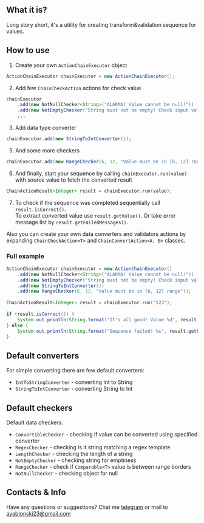 
## What it is?  
Long story short, it's a utility for creating transform&validation sequence for values.  
    
## How to use  
1. Create your own `ActionChainExecutor` object  
```java  
ActionChainExecutor chainExecutor = new ActionChainExecutor();  
```  
2. Add few `ChainCheckAction` actions for check value  
```java  
chainExecutor  
	.add(new NotNullChecker<String>("ALARMA! Value cannot be null!"))
	.add(new NotEmptyChecker("String must not be empty! Check input value.")) 
	...
 ```  
 
3. Add data type converter  
```java  
chainExecutor.add(new StringToIntConverter());  
```  
5. And some more checkers  
```java  
chainExecutor.add(new RangeChecker(6, 12, "Value must be in [6, 12] range"));  
```  
6. And finally, start your sequence by calling `chainExecutor.run(value)` with source value to fetch the converted result  

```java  
ChainActionResult<Integer> result = chainExecutor.run(value); 
```  

7. To check if the sequence was completed sequentially call `result.isCorrect()`.   
To extract converted value use `result.getValue()`. Or take error message list by `result.getFailedMessages()`.  
  
Also you can create your own data converters and validators actions by expanding `ChainCheckAction<T>` and `ChainConvertAction<A, B>` classes.  
    
### Full example
```java
ActionChainExecutor chainExecutor = new ActionChainExecutor()  
	.add(new NotNullChecker<String>("ALARMA! Value cannot be null!"))
	.add(new NotEmptyChecker("String must not be empty! Check input value."))
    .add(new StringToIntConverter())
    .add(new RangeChecker(6, 12, "Value must be in [6, 12] range"));
  
ChainActionResult<Integer> result = chainExecutor.run("123");  
  
if (result.isCorrect()) {  
	System.out.println(String.format("It's all good! Value %d", result.getValue()));  
} else {  
	System.out.println(String.format("Sequence failed! %s", result.getFailedMessages().toString()));  
}
```

## Default converters  
For simple converting there are few default converters:  
* `IntToStringConverter` - converting Int to String  
* `StringToIntConverter` - converting String to Int   
  
## Default checkers  
Default data checkers:  
* `ConvertibleChecker` - checking if value can be converted using specified converter
* `RegexChecker` - checking is it string matching a regex template
* `LengthChecker` - checking the length of a string  
* `NotEmptyChecker` - checking string for emptiness  
* `RangeChecker` - check if `Comparable<T>` value is between range borders  
* `NotNullChecker` - checking object for null  
  
## Contacts & Info  
Have any questions or suggestions? Chat me [telegram](https://t.me/wiski_w) or mail to ayablonski23@gmail.com